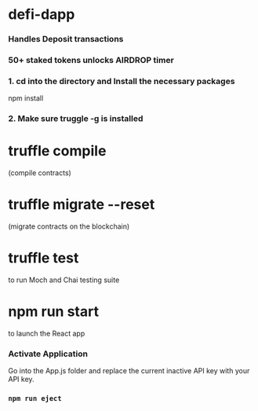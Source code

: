 # defi-dapp



### Handles Deposit transactions 



### 50+ staked tokens unlocks AIRDROP timer


### 1. cd into the directory and Install the necessary packages

npm install

### 2. Make sure truggle -g is installed

# truffle compile 
(compile contracts)

# truffle migrate --reset 
(migrate contracts on the blockchain)

# truffle test
to run Moch and Chai testing suite

# npm run start
to launch the React app


### Activate Application

Go into the App.js folder and replace the current inactive
API key with your API key.

### `npm run eject`
